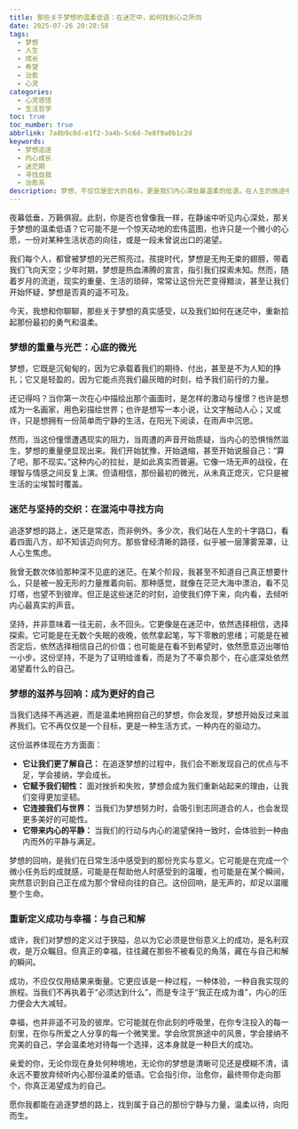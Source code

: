 ```yaml
---
title: 那些关于梦想的温柔低语：在迷茫中，如何找到心之所向
date: 2025-07-26 20:28:58
tags:
  - 梦想
  - 人生
  - 成长
  - 希望
  - 治愈
  - 心灵
categories:
  - 心灵感悟
  - 生活哲学
toc: true
toc_number: true
abbrlink: 7a8b9c0d-e1f2-3a4b-5c6d-7e8f9a0b1c2d
keywords:
  - 梦想追逐
  - 内心成长
  - 迷茫期
  - 寻找自我
  - 治愈系
description: 梦想，不仅仅是宏大的目标，更是我们内心深处最温柔的低语。在人生的旅途中，我们常常会感到迷茫，不知所措。这篇文章将带你一同探索梦想的真谛，如何在喧嚣中听见内心的声音，如何在迷茫中找到前行的方向，并学会温柔地对待那个追逐梦想的自己。
---
```


夜幕低垂，万籁俱寂。此刻，你是否也曾像我一样，在静谧中听见内心深处，那关于梦想的温柔低语？它可能不是一个惊天动地的宏伟蓝图，也许只是一个微小的心愿，一份对某种生活状态的向往，或是一段未曾说出口的渴望。

我们每个人，都曾被梦想的光芒照亮过。孩提时代，梦想是无拘无束的翅膀，带着我们飞向天空；少年时期，梦想是热血沸腾的宣言，指引我们探索未知。然而，随着岁月的流逝，现实的重量、生活的琐碎，常常让这份光芒变得黯淡，甚至让我们开始怀疑，梦想是否真的遥不可及。

今天，我想和你聊聊，那些关于梦想的真实感受，以及我们如何在迷茫中，重新拾起那份最初的勇气和温柔。

### 梦想的重量与光芒：心底的微光

梦想，它既是沉甸甸的，因为它承载着我们的期待、付出，甚至是不为人知的挣扎；它又是轻盈的，因为它能点亮我们最灰暗的时刻，给予我们前行的力量。

还记得吗？当你第一次在心中描绘出那个画面时，是怎样的激动与憧憬？也许是想成为一名画家，用色彩描绘世界；也许是想写一本小说，让文字触动人心；又或许，只是想拥有一份简单而宁静的生活，在阳光下阅读，在雨声中沉思。

然而，当这份憧憬遭遇现实的阻力，当周遭的声音开始质疑，当内心的恐惧悄然滋生，梦想的重量便显现出来。我们开始犹豫，开始退缩，甚至开始说服自己：“算了吧，那不现实。”这种内心的拉扯，是如此真实而普遍。它像一场无声的战役，在理智与情感之间反复上演。但请相信，那份最初的微光，从未真正熄灭，它只是被生活的尘埃暂时覆盖。

### 迷茫与坚持的交织：在混沌中寻找方向

追逐梦想的路上，迷茫是常态，而非例外。多少次，我们站在人生的十字路口，看着四面八方，却不知该迈向何方。那些曾经清晰的路径，似乎被一层薄雾笼罩，让人心生焦虑。

我曾无数次体验那种深不见底的迷茫。在某个阶段，我甚至不知道自己真正想要什么，只是被一股无形的力量推着向前。那种感觉，就像在茫茫大海中漂泊，看不见灯塔，也望不到彼岸。但正是这些迷茫的时刻，迫使我们停下来，向内看，去倾听内心最真实的声音。

坚持，并非意味着一往无前，永不回头。它更像是在迷茫中，依然选择相信，选择探索。它可能是在无数个失眠的夜晚，依然拿起笔，写下零散的思绪；可能是在被否定后，依然选择相信自己的价值；也可能是在看不到希望时，依然愿意迈出哪怕一小步。这份坚持，不是为了证明给谁看，而是为了不辜负那个，在心底深处依然渴望着什么的自己。

### 梦想的滋养与回响：成为更好的自己

当我们选择不再逃避，而是温柔地拥抱自己的梦想，你会发现，梦想开始反过来滋养我们。它不再仅仅是一个目标，更是一种生活方式，一种内在的驱动力。

这份滋养体现在方方面面：

*   **它让我们更了解自己：** 在追逐梦想的过程中，我们会不断发现自己的优点与不足，学会接纳，学会成长。
*   **它赋予我们韧性：** 面对挫折和失败，梦想会成为我们重新站起来的理由，让我们变得更加坚韧。
*   **它连接我们与世界：** 当我们为梦想努力时，会吸引到志同道合的人，也会发现更多美好的可能性。
*   **它带来内心的平静：** 当我们的行动与内心的渴望保持一致时，会体验到一种由内而外的平静与满足。

梦想的回响，是我们在日常生活中感受到的那份充实与意义。它可能是在完成一个微小任务后的成就感，可能是在帮助他人时感受到的温暖，也可能是在某个瞬间，突然意识到自己正在成为那个曾经向往的自己。这份回响，是无声的，却足以温暖整个生命。

### 重新定义成功与幸福：与自己和解

或许，我们对梦想的定义过于狭隘，总以为它必须是世俗意义上的成功，是名利双收，是万众瞩目。但真正的幸福，往往藏在那些不被看见的角落，藏在与自己和解的瞬间。

成功，不应仅仅用结果来衡量。它更应该是一种过程，一种体验，一种自我实现的旅程。当我们不再执着于“必须达到什么”，而是专注于“我正在成为谁”，内心的压力便会大大减轻。

幸福，也并非遥不可及的彼岸。它可能就在你此刻的呼吸里，在你专注投入的每一刻里，在你与所爱之人分享的每一个微笑里。学会欣赏旅途中的风景，学会接纳不完美的自己，学会温柔地对待每一个选择，这本身就是一种巨大的成功。

亲爱的你，无论你现在身处何种境地，无论你的梦想是清晰可见还是模糊不清，请永远不要放弃倾听内心那份温柔的低语。它会指引你，治愈你，最终带你走向那个，你真正渴望成为的自己。

愿你我都能在追逐梦想的路上，找到属于自己的那份宁静与力量，温柔以待，向阳而生。